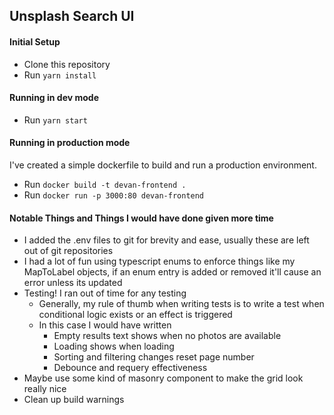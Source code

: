 ## Unsplash Search UI

#### Initial Setup
- Clone this repository
- Run `yarn install`

#### Running in dev mode 
- Run `yarn start`

#### Running in production mode
I've created a simple dockerfile to build and run a production environment. 

- Run `docker build -t devan-frontend .`
- Run `docker run -p 3000:80 devan-frontend`



#### Notable Things and Things I would have done given more time 
- I added the .env files to git for brevity and ease, usually these are left out of git repositories
- I had a lot of fun using typescript enums to enforce things like my MapToLabel objects, if an enum entry is added or removed it'll cause an error unless its updated
- Testing! I ran out of time for any testing
    - Generally, my rule of thumb when writing tests is to write a test when conditional logic exists or an effect is triggered
    - In this case I would have written
        - Empty results text shows when no photos are available
        - Loading shows when loading
        - Sorting and filtering changes reset page number
        - Debounce and requery effectiveness
- Maybe use some kind of masonry component to make the grid look really nice
- Clean up build warnings 
